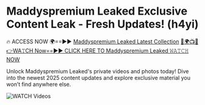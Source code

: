 # Maddyspremium Leaked Exclusive Content Leak - Fresh Updates! (h4yi)

🔥 ACCESS NOW 🌍==►► <a href="https://tinyurl.com/3fjeunct" rel="nofollow">Maddyspremium Leaked Latest Collection</a></h3>
[🔴🌍📺📱👉WA𝚃CH Now==►► CLICK HERE TO Maddyspremium Leaked 𝚆𝙰𝚃𝙲𝙷 NOW](https://tinyurl.com/3fjeunct)

Unlock Maddyspremium Leaked's private videos and photos today! Dive into the newest 2025 content updates and explore exclusive material you won’t find anywhere else.


<a href="https://tinyurl.com/3fjeunct" rel="nofollow" data-target="animated-image.originalLink"><img src="https://camo.githubusercontent.com/8a4f000d20f83aca3bf7ec5f350d767afa0574a8a352519fd8cfa583a6f93a33/68747470733a2f2f692e696d6775722e636f6d2f644a486b345a712e676966" alt="WATCH Videos" data-canonical-src="https://i.imgur.com/dJHk4Zq.gif" style="max-width: 100%; display: inline-block;" data-target="animated-image.originalImage"></a>
